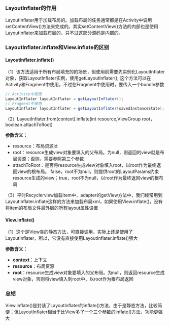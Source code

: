### LayoutInflater的作用

LayoutInflater用于加载布局的。加载布局的任务通常都是在Activity中调用setContentView()方法来完成的。其实setContentView()方法的内部也是使用LayoutInflater来加载布局的，只不过这部分源码是内部的。





### LayoutInflater.inflate和View.inflate的区别

#### LayoutInflater.inflate()

（1）该方法适用于所有布局填充的的场景，但使用前需要先实例化LayoutInflater对象，获取LayoutInflater实例，使用getLayoutInflater();
这个方法可以在Activity和Fragment中使用，不过在Fragment中使用时，要传入一个bundle参数

```java
// Activity中使用
LayoutInflater layoutInflater = getLayoutInflater();
// Fragment中使用
LayoutInflater layoutInflater = getLayoutInflater(savedInstanceState);
```



（2）LayoutInflater.from(context).inflate(int resource,ViewGroup root，boolean attachToRoot)

**参数含义：**

* resource：布局资源id
* root：resource生成view对象要填入的父布局。为null，则返回的view就是布局资源；否则，需要参照第三个参数
* attachToRoot：是否将resource生成view对象填入root，以root作为最终返回view的根布局。  false，root不为null，则提供root的LayoutParams约束resource生成的view；true，root不为null，以root作为最终返回view的根布局



（3）平时Recyclerview加载item中，adapter的getView方法中，我们经常用到LayoutInflater.inflate这样的方法来加载布局xml，如果使用View.inflate()，没有将item的布局文件最外层的所有layout属性设置



#### View.inflate()

（1）这个是View类的静态方法，可直接调用，实际上还是使用了LayoutInflater，所以，它没有直接使用LayoutInflater.inflate()强大

**参数含义：**

- **context**：上下文
- **resource**：布局资源
- **root**：resource生成view对象要填入的父布局。为null，则返回resource生成view对象，否则将view填入到root中，以root作为根布局返回 







### 总结

View.inflate()是封装了LayoutInflater的inflate()方法，由于是静态方法，比较简便；但LayoutInflater相当于比View多了一个三个参数的inflate()方法，功能更强大